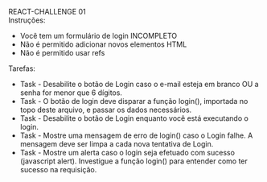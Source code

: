 REACT-CHALLENGE 01 <br/>
 Instruções:
 * Você tem um formulário de login INCOMPLETO
 * Não é permitido adicionar novos elementos HTML
 * Não é permitido usar refs

 Tarefas:
 - Task - Desabilite o botão de Login caso o e-mail esteja em branco OU a senha for menor que 6 dígitos.
 - Task - O botão de login deve disparar a função login(), importada no topo deste arquivo, e passar os dados necessários.
 - Task - Desabilite o botão de Login enquanto você está executando o login.
 - Task - Mostre uma mensagem de erro de login() caso o Login falhe. A mensagem deve ser limpa a cada nova tentativa de Login.
 - Task - Mostre um alerta caso o login seja efetuado com sucesso (javascript alert). Investigue a função login() para entender como ter sucesso na requisição.
